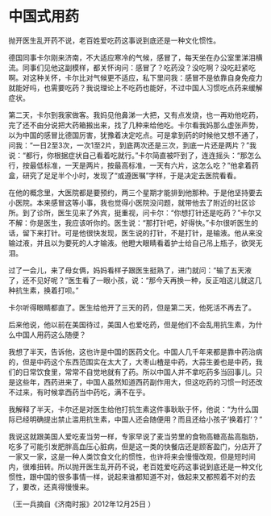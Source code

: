 # 中国式用药

抛开医生乱开药不说，老百姓爱吃药这事说到底还是一种文化惯性。 

德国同事卡尔刚来济南，不大适应寒冷的气候，感冒了，每天坐在办公室里涕泪横流。同事们见他这副模样，都关怀询问：感冒了？吃药没？没吃啊？没吃赶紧吃啊。对这种关怀，卡尔比对气候更不适应，私下里问我：感冒不是依靠自身免疫力就能好吗，也需要吃药？我说理论上不吃药也能好，不过中国人习惯吃点药来缓解症状。 

第二天，卡尔到我家做客。我妈见他鼻涕一大把，又有点发烧，也一再劝他吃药，完了还不由分说把大药箱搬出来，找了几种来给他吃。卡尔看我妈那么虚张声势，以为中国的感冒比德国厉害，犹豫着决定吃点。可是拿到药的时候他又想不通了，问我：“一日2至3次，一次1至2片，到底两次还是三次，到底一片还是两片？”我说：“都行，你根据症状自己看着吃就行。”卡尔简直被吓到了，连连摇头：“那怎么行，按最低标准，一天是两片，按最高标准，一天有六片，这怎么吃？”他拿着药盒，研究了足足半个小时，发现了“或遵医嘱”字样，于是决定去医院看看。 

在他的概念里，大医院都是要预约，两三个星期才能排到他那种。于是他坚持要去小医院。本来感冒这等小事，我也觉得小医院没问题，就带他去了附近的社区诊所。到了诊所，医生见来了外宾，挺重视，问卡尔：“你想打针还是吃药？”卡尔又不解：你是医生，我应该听你的。医生说：“那打针吧，好得快。”卡尔很听医生的话，留下来打针。可是他很快发现，医生说的打针，不是打针，是输液。他从来没输过液，并且以为要死的人才输液。他瞪大眼睛看着护士给自己吊上瓶子，欲哭无泪。 

过了一会儿，来了母女俩，妈妈看样子跟医生挺熟了，进门就问：“输了五天液了，还不见好呢？”医生看了一眼小孩，说：“那今天再换一种，反正咱这儿就这几种抗生素，换着打呗。” 

卡尔听得眼睛都直了。医生给他开了三天的药，但是第二天，他死活不再去了。 

后来他说，他以前在美国待过，美国人也爱吃药，但是他们不会乱用抗生素，为什么中国人用药这么随便？ 

我想了半天，告诉他，这也许是中国的医药文化。中国人几千年来都是靠中药治病的，但是中药这个东西范围实在太大了，大枣山楂是中药，大蒜生姜也是中药，我们的日常饮食里，常常不自觉地就有了药。所以中国人并不拿吃药多当回事儿。只是这些年，西药进来了，中国人虽然知道西药副作用大，但这吃药的习惯一时还改不过来，有时候拿西药当中药吃，满不在乎。 

我解释了半天，卡尔还是对医生给他打抗生素这件事耿耿于怀，他说：“为什么国际已经明确提出禁止滥用抗生素，中国人还会随便用？而且还给小孩子‘换着打’？” 

我说这就跟美国人爱吃麦当劳一样，专家早说了麦当劳里的食物高糖高盐高脂肪，吃多了可能引发肥胖高血压心脏病，但是这一类的快餐店还是顾客盈门，分店开了一家又一家，这是一种人类饮食文化的惯性，也许将来会慢慢改观，但是短时间内，很难扭转。所以抛开医生乱开药不说，老百姓爱吃药这事说到底还是一种文化惯性，跟中国的很多事情一样，说起来谁都知道不对，做起来又都照着不对的去了，要改，还真得慢慢来。 

（王一兵摘自《济南时报》2012年12月25日 ）